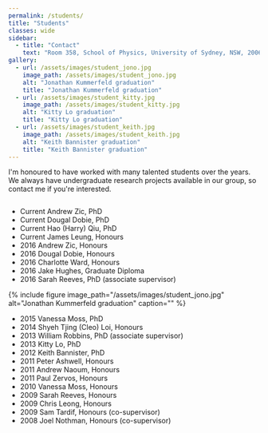 ```yaml
---
permalink: /students/
title: "Students"
classes: wide
sidebar:
  - title: "Contact"
    text: "Room 358, School of Physics, University of Sydney, NSW, 2006"
gallery:
  - url: /assets/images/student_jono.jpg
    image_path: /assets/images/student_jono.jpg
    alt: "Jonathan Kummerfeld graduation"
    title: "Jonathan Kummerfeld graduation"
  - url: /assets/images/student_kitty.jpg
    image_path: /assets/images/student_kitty.jpg
    alt: "Kitty Lo graduation"
    title: "Kitty Lo graduation"
  - url: /assets/images/student_keith.jpg
    image_path: /assets/images/student_keith.jpg
    alt: "Keith Bannister graduation"
    title: "Keith Bannister graduation"
---
```


I'm honoured to have worked with many talented students over the years. We always have undergraduate research projects available in our group, so contact me if you're interested.

<div class="row">
  <div class="column">
    <ul>
      <li>Current 	     Andrew Zic, PhD</li>
      <li>Current 	     Dougal Dobie, PhD</li>
      <li>Current 	     Hao (Harry) Qiu, PhD</li>
      <li>Current 	     James Leung, Honours</li>
      <li>2016 	     	   Andrew Zic, Honours</li>
      <li>2016		   	  Dougal Dobie, Honours</li>
      <li>2016			  	 Charlotte Ward, Honours</li>
      <li>2016				 	   Jake Hughes, Graduate Diploma</li>
      <li>2016					Sarah Reeves, PhD (associate supervisor)</li>
  </div>
  <div class="column">
  {% include figure image_path="/assets/images/student_jono.jpg" alt="Jonathan Kummerfeld graduation" caption="" %}
  </div>
</div>
   


* 2015	    Vanessa Moss, PhD
* 2014					   	Shyeh Tjing (Cleo) Loi, Honours
* 2013    William Robbins, PhD (associate supervisor)
* 2013    Kitty Lo, PhD 
* 2012    Keith Bannister, PhD 
* 2011   Peter Ashwell, Honours
* 2011   	     Andrew Naoum, Honours
* 2011	     	    Paul Zervos, Honours
* 2010   Vanessa Moss, Honours
* 2009   Sarah Reeves, Honours
* 2009   	     Chris Leong, Honours
* 2009	     	   Sam Tardif, Honours (co-supervisor)
* 2008		       Joel Nothman, Honours (co-supervisor)



